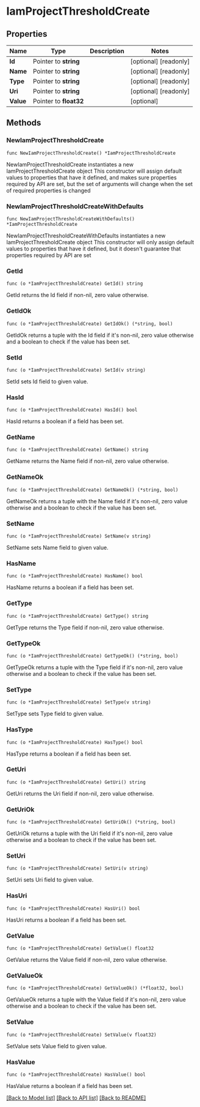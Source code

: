 # IamProjectThresholdCreate

## Properties

Name | Type | Description | Notes
------------ | ------------- | ------------- | -------------
**Id** | Pointer to **string** |  | [optional] [readonly] 
**Name** | Pointer to **string** |  | [optional] [readonly] 
**Type** | Pointer to **string** |  | [optional] [readonly] 
**Uri** | Pointer to **string** |  | [optional] [readonly] 
**Value** | Pointer to **float32** |  | [optional] 

## Methods

### NewIamProjectThresholdCreate

`func NewIamProjectThresholdCreate() *IamProjectThresholdCreate`

NewIamProjectThresholdCreate instantiates a new IamProjectThresholdCreate object
This constructor will assign default values to properties that have it defined,
and makes sure properties required by API are set, but the set of arguments
will change when the set of required properties is changed

### NewIamProjectThresholdCreateWithDefaults

`func NewIamProjectThresholdCreateWithDefaults() *IamProjectThresholdCreate`

NewIamProjectThresholdCreateWithDefaults instantiates a new IamProjectThresholdCreate object
This constructor will only assign default values to properties that have it defined,
but it doesn't guarantee that properties required by API are set

### GetId

`func (o *IamProjectThresholdCreate) GetId() string`

GetId returns the Id field if non-nil, zero value otherwise.

### GetIdOk

`func (o *IamProjectThresholdCreate) GetIdOk() (*string, bool)`

GetIdOk returns a tuple with the Id field if it's non-nil, zero value otherwise
and a boolean to check if the value has been set.

### SetId

`func (o *IamProjectThresholdCreate) SetId(v string)`

SetId sets Id field to given value.

### HasId

`func (o *IamProjectThresholdCreate) HasId() bool`

HasId returns a boolean if a field has been set.

### GetName

`func (o *IamProjectThresholdCreate) GetName() string`

GetName returns the Name field if non-nil, zero value otherwise.

### GetNameOk

`func (o *IamProjectThresholdCreate) GetNameOk() (*string, bool)`

GetNameOk returns a tuple with the Name field if it's non-nil, zero value otherwise
and a boolean to check if the value has been set.

### SetName

`func (o *IamProjectThresholdCreate) SetName(v string)`

SetName sets Name field to given value.

### HasName

`func (o *IamProjectThresholdCreate) HasName() bool`

HasName returns a boolean if a field has been set.

### GetType

`func (o *IamProjectThresholdCreate) GetType() string`

GetType returns the Type field if non-nil, zero value otherwise.

### GetTypeOk

`func (o *IamProjectThresholdCreate) GetTypeOk() (*string, bool)`

GetTypeOk returns a tuple with the Type field if it's non-nil, zero value otherwise
and a boolean to check if the value has been set.

### SetType

`func (o *IamProjectThresholdCreate) SetType(v string)`

SetType sets Type field to given value.

### HasType

`func (o *IamProjectThresholdCreate) HasType() bool`

HasType returns a boolean if a field has been set.

### GetUri

`func (o *IamProjectThresholdCreate) GetUri() string`

GetUri returns the Uri field if non-nil, zero value otherwise.

### GetUriOk

`func (o *IamProjectThresholdCreate) GetUriOk() (*string, bool)`

GetUriOk returns a tuple with the Uri field if it's non-nil, zero value otherwise
and a boolean to check if the value has been set.

### SetUri

`func (o *IamProjectThresholdCreate) SetUri(v string)`

SetUri sets Uri field to given value.

### HasUri

`func (o *IamProjectThresholdCreate) HasUri() bool`

HasUri returns a boolean if a field has been set.

### GetValue

`func (o *IamProjectThresholdCreate) GetValue() float32`

GetValue returns the Value field if non-nil, zero value otherwise.

### GetValueOk

`func (o *IamProjectThresholdCreate) GetValueOk() (*float32, bool)`

GetValueOk returns a tuple with the Value field if it's non-nil, zero value otherwise
and a boolean to check if the value has been set.

### SetValue

`func (o *IamProjectThresholdCreate) SetValue(v float32)`

SetValue sets Value field to given value.

### HasValue

`func (o *IamProjectThresholdCreate) HasValue() bool`

HasValue returns a boolean if a field has been set.


[[Back to Model list]](../README.md#documentation-for-models) [[Back to API list]](../README.md#documentation-for-api-endpoints) [[Back to README]](../README.md)



